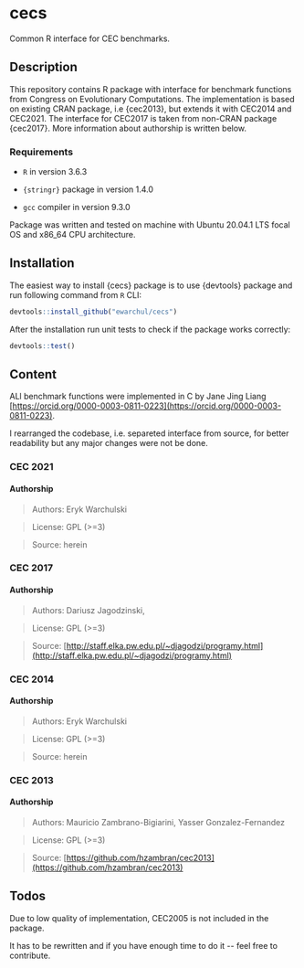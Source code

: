# cecs

Common R interface for CEC benchmarks.

## Description

This repository contains R package with interface for benchmark functions from Congress on Evolutionary Computations. 
The implementation is based on existing CRAN package, i.e {cec2013}, but extends it with CEC2014 and CEC2021. The interface for CEC2017 is taken from non-CRAN package {cec2017}. More information about authorship is written below. 

### Requirements

* `R` in version 3.6.3

* `{stringr}` package in version 1.4.0

* `gcc` compiler in version 9.3.0

Package was written and tested on machine with Ubuntu 20.04.1 LTS focal OS and x86_64 CPU architecture.

## Installation

The easiest way to install {cecs} package is to use {devtools} package and run following command from `R` CLI:

```R
devtools::install_github("ewarchul/cecs")
```

After the installation run unit tests to check if the package works correctly:

```R
devtools::test()
```

## Content

ALl benchmark functions were implemented in C by Jane Jing Liang [https://orcid.org/0000-0003-0811-0223](https://orcid.org/0000-0003-0811-0223).

I rearranged the codebase, i.e. separeted interface from source, for better readability but any major changes were not be done.

### CEC 2021 

#### Authorship

> Authors: Eryk Warchulski

> License: GPL (>=3)

> Source: herein

### CEC 2017

#### Authorship 

> Authors: Dariusz Jagodzinski, 

> License: GPL (>=3)

> Source: [http://staff.elka.pw.edu.pl/~djagodzi/programy.html](http://staff.elka.pw.edu.pl/~djagodzi/programy.html)

### CEC 2014

#### Authorship

> Authors: Eryk Warchulski 

> License: GPL (>=3)

> Source: herein

### CEC 2013 

#### Authorship

> Authors: Mauricio Zambrano-Bigiarini, Yasser Gonzalez-Fernandez

> License: GPL (>=3)

> Source: [https://github.com/hzambran/cec2013](https://github.com/hzambran/cec2013)

## Todos

Due to low quality of implementation, CEC2005 is not included in the package.

It has to be rewritten and if you have enough time to do it -- feel free to contribute.




